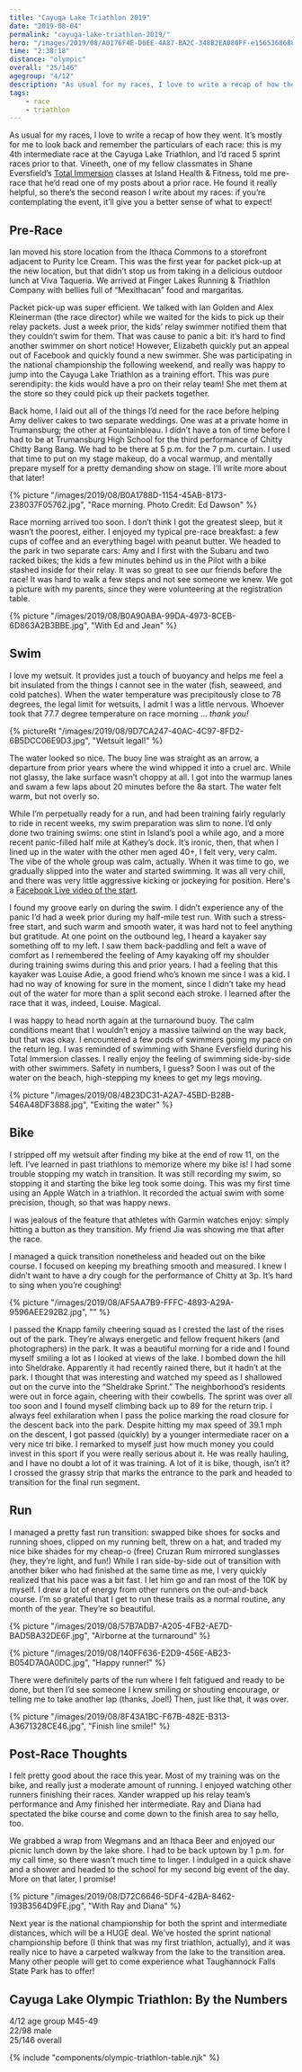 ```yaml
---
title: "Cayuga Lake Triathlon 2019"
date: "2019-08-04"
permalink: "cayuga-lake-triathlon-2019/"
hero: "/images/2019/08/A0176F4E-D6EE-4A87-BA2C-348B2EA080FF-e1565368688223.jpg"
time: "2:38:18"
distance: "olympic"
overall: "25/146"
agegroup: "4/12"
description: "As usual for my races, I love to write a recap of how they went. It’s mostly for me to look back and remember the particulars of each race: this is my 4th intermediate race at the Cayuga Lake Triathlon, and I’d raced 5 sprint races prior to that."
tags:
    - race
    - triathlon
---
```


As usual for my races, I love to write a recap of how they went. It’s mostly for me to look back and remember the particulars of each race: this is my 4th intermediate race at the Cayuga Lake Triathlon, and I’d raced 5 sprint races prior to that. Vineeth, one of my fellow classmates in Shane Eversfield’s [Total Immersion](/swimming/) classes at Island Health & Fitness, told me pre-race that he’d read one of my posts about a prior race. He found it really helpful, so there’s the second reason I write about my races: if you’re contemplating the event, it’ll give you a better sense of what to expect! 

## Pre-Race

Ian moved his store location from the Ithaca Commons to a storefront adjacent to Purity Ice Cream. This was the first year for packet pick-up at the new location, but that didn’t stop us from taking in a delicious outdoor lunch at Viva Taqueria. We arrived at Finger Lakes Running & Triathlon Company with bellies full of “Mexithacan” food and margaritas. 

Packet pick-up was super efficient. We talked with Ian Golden and Alex Kleinerman (the race director) while we waited for the kids to pick up their relay packets. Just a week prior, the kids’ relay swimmer notified them that they couldn’t swim for them. That was cause to panic a bit: it’s hard to find another swimmer on short notice! However, Elizabeth quickly put an appeal out of Facebook and quickly found a new swimmer. She was participating in the national championship the following weekend, and really was happy to jump into the Cayuga Lake Triathlon as a training effort. This was pure serendipity: the kids would have a pro on their relay team! She met them at the store so they could pick up their packets together.

Back home, I laid out all of the things I’d need for the race before helping Amy deliver cakes to two separate weddings. One was at a private home in Trumansburg; the other at Fountainbleau. I didn’t have a ton of time before I had to be at Trumansburg High School for the third performance of Chitty Chitty Bang Bang. We had to be there at 5 p.m. for the 7 p.m. curtain. I used that time to put on my stage makeup, do a vocal warmup, and mentally prepare myself for a pretty demanding show on stage. I’ll write more about that later! 

{% picture "/images/2019/08/B0A1788D-1154-45AB-8173-238037F05762.jpg", "Race morning. Photo Credit: Ed Dawson" %}

Race morning arrived too soon. I don’t think I got the greatest sleep, but it wasn’t the poorest, either. I enjoyed my typical pre-race breakfast: a few cups of coffee and an everything bagel with peanut butter. We headed to the park in two separate cars: Amy and I first with the Subaru and two racked bikes; the kids a few minutes behind us in the Pilot with a bike stashed inside for their relay. It was so great to see our friends before the race! It was hard to walk a few steps and not see someone we knew. We got a picture with my parents, since they were volunteering at the registration table.

{% picture "/images/2019/08/B0A90ABA-99DA-4973-8CEB-6D863A2B3BBE.jpg", "With Ed and Jean" %}

## Swim

I love my wetsuit. It provides just a touch of buoyancy and helps me feel a bit insulated from the things I cannot see in the water (fish, seaweed, and cold patches). When the water temperature was precipitously close to 78 degrees, the legal limit for wetsuits, I admit I was a little nervous. Whoever took that 77.7 degree temperature on race morning ... _thank you!_

{% pictureRt "/images/2019/08/9D7CA247-40AC-4C97-8FD2-6B5DCC06E9D3.jpg", "Wetsuit legal!" %}

The water looked so nice. The buoy line was straight as an arrow, a departure from prior years where the wind whipped it into a cruel arc. While not glassy, the lake surface wasn’t choppy at all. I got into the warmup lanes and swam a few laps about 20 minutes before the 8a start. The water felt warm, but not overly so.

While I’m perpetually ready for a run, and had been training fairly regularly to ride in recent weeks, my swim preparation was slim to none. I’d only done two training swims: one stint in Island’s pool a while ago, and a more recent panic-filled half mile at Kathey’s dock. It’s ironic, then, that when I lined up in the water with the other men aged 40+, I felt very, very calm. The vibe of the whole group was calm, actually. When it was time to go, we gradually slipped into the water and started swimming. It was all very chill, and there was very little aggressive kicking or jockeying for position. Here's a <a href="https://www.facebook.com/watch/live/?v=1107148253007364&ref=watch_permalink">Facebook Live video of the start</a>.

I found my groove early on during the swim. I didn’t experience any of the panic I’d had a week prior during my half-mile test run. With such a stress-free start, and such warm and smooth water, it was hard not to feel anything but gratitude. At one point on the outbound leg, I heard a kayaker say something off to my left. I saw them back-paddling and felt a wave of comfort as I remembered the feeling of Amy kayaking off my shoulder during training swims during this and prior years. I had a feeling that this kayaker was Louise Adie, a good friend who’s known me since I was a kid. I had no way of knowing for sure in the moment, since I didn’t take my head out of the water for more than a split second each stroke. I learned after the race that it was, indeed, Louise. Magical. 

I was happy to head north again at the turnaround buoy. The calm conditions meant that I wouldn’t enjoy a massive tailwind on the way back, but that was okay. I encountered a few pods of swimmers going my pace on the return leg. I was reminded of swimming with Shane Eversfield during his Total Immersion classes. I really enjoy the feeling of swimming side-by-side with other swimmers. Safety in numbers, I guess? Soon I was out of the water on the beach, high-stepping my knees to get my legs moving.

{% picture "/images/2019/08/4B23DC31-A2A7-45BD-B28B-546A48DF3888.jpg", "Exiting the water" %}

## Bike 

I stripped off my wetsuit after finding my bike at the end of row 11, on the left. I’ve learned in past triathlons to memorize where my bike is! I had some trouble stopping my watch in transition. It was still recording my swim, so stopping it and starting the bike leg took some doing. This was my first time using an Apple Watch in a triathlon. It recorded the actual swim with some precision, though, so that was happy news. 

I was jealous of the feature that athletes with Garmin watches enjoy: simply hitting a button as they transition. My friend Jia was showing me that after the race. 

I managed a quick transition nonetheless and headed out on the bike course. I focused on keeping my breathing smooth and measured. I knew I didn’t want to have a dry cough for the performance of Chitty at 3p. It’s hard to sing when you’re coughing! 

{% picture "/images/2019/08/AF5AA7B9-FFFC-4893-A29A-9596AEE292B2.jpg", "" %}

I passed the Knapp family cheering squad as I crested the last of the rises out of the park. They’re always energetic and fellow frequent hikers (and photographers) in the park. It was a beautiful morning for a ride and I found myself smiling a lot as I looked at views of the lake. I bombed down the hill into Sheldrake. Apparently it had recently rained there, but it hadn’t at the park. I thought that was interesting and watched my speed as I shallowed out on the curve into the “Sheldrake Sprint.” The neighborhood’s residents were out in force again, cheering with their cowbells. The sprint was over all too soon and I found myself climbing back up to 89 for the return trip. I always feel exhilaration when I pass the police marking the road closure for the descent back into the park. Despite hitting my max speed of 39.1 mph on the descent, I got passed (quickly) by a younger intermediate racer on a very nice tri bike. I remarked to myself just how much money you could invest in this sport if you were really serious about it. He was really hauling, and I have no doubt a lot of it was training. A lot of it is bike, though, isn’t it? I crossed the grassy strip that marks the entrance to the park and headed to transition for the final run segment.

## Run

I managed a pretty fast run transition: swapped bike shoes for socks and running shoes, clipped on my running belt, threw on a hat, and traded my nice bike shades for my cheap-o (free) Cruzan Rum mirrored sunglasses (hey, they’re light, and fun!) While I ran side-by-side out of transition with another biker who had finished at the same time as me, I very quickly realized that his pace was a bit fast. I let him go and ran most of the 10K by myself. I drew a lot of energy from other runners on the out-and-back course. I’m so grateful that I get to run these trails as a normal routine, any month of the year. They’re so beautiful.

{% picture "/images/2019/08/57B7ADB7-A205-4FB2-AE7D-BAD5BA32DE6F.jpg", "Airborne at the turnaround" %}

{% picture "/images/2019/08/140FF636-E2D9-456E-AB23-B054D7A0A0DC.jpg", "Happy runner!" %}

There were definitely parts of the run where I felt fatigued and ready to be done, but then I’d see someone I knew smiling or shouting encourage, or telling me to take another lap (thanks, Joel!) Then, just like that, it was over. 

{% picture "/images/2019/08/8F43A1BC-F67B-482E-B313-A3671328CE46.jpg", "Finish line smile!" %}

## Post-Race Thoughts

I felt pretty good about the race this year. Most of my training was on the bike, and really just a moderate amount of running. I enjoyed watching other runners finishing their races. Xander wrapped up his relay team’s performance and Amy finished her intermediate. Ray and Diana had spectated the bike course and come down to the finish area to say hello, too.

We grabbed a wrap from Wegmans and an Ithaca Beer and enjoyed our picnic lunch down by the lake shore. I had to be back uptown by 1 p.m. for my call time, so there wasn’t much time to linger. I indulged in a quick shave and a shower and headed to the school for my second big event of the day. More on that later, I promise! 

{% picture "/images/2019/08/D72C6646-5DF4-42BA-8462-193B3564D9FE.jpg", "With Ray and Diana" %}

Next year is the national championship for both the sprint and intermediate distances, which will be a HUGE deal. We’ve hosted the sprint national championship before (I think that was my first triathlon, actually), and it was really nice to have a carpeted walkway from the lake to the transition area. Many other people will get to come experience what Taughannock Falls State Park has to offer!

## Cayuga Lake Olympic Triathlon: By the Numbers

4/12 age group M45-49  
22/98 male  
25/146 overall

{% include "components/olympic-triathlon-table.njk" %}
